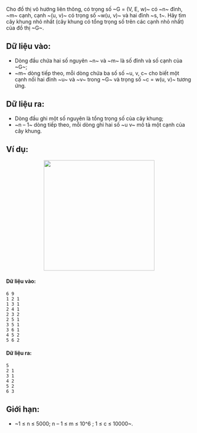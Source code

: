 Cho đồ thị vô hướng liên thông, có trọng số ~G = (V, E, w)~ có ~n~ đỉnh, ~m~ cạnh, cạnh ~(u, v)~ có trọng số ~w(u, v)~ và hai đỉnh ~s, t~. Hãy tìm cây khung nhỏ nhất (cây khung có tổng trọng số trên các cạnh nhỏ nhất) của đồ thị ~G~.

## Dữ liệu vào:
- Dòng đầu chứa hai số nguyên ~n~ và ~m~ là số đỉnh và số cạnh của ~G~;
- ~m~ dòng tiếp theo, mỗi dòng chứa ba số số ~u, v, c~ cho biết một cạnh nối hai đỉnh ~u~ và ~v~ trong ~G~ và trọng số ~c = w(u, v)~ tương ứng.

## Dữ liệu ra:
- Dòng đầu ghi một số nguyên là tổng trọng số của cây khung;
- ~n – 1~ dòng tiếp theo, mỗi dòng ghi hai số ~u v~ mô tả một cạnh của cây khung. 

## Ví dụ:
<center><img src="/images/problems/554/HPANTREE.svg" width="300px" /></center>

#### Dữ liệu vào:
```
6 9
1 2 1
1 3 1
2 4 1
2 3 2
2 5 1
3 5 1
3 6 1
4 5 2
5 6 2
```

#### Dữ liệu ra:
```
5
2 1
3 1
4 2
5 2
6 3
```

## Giới hạn:
- ~1 ≤ n ≤ 5000; n – 1 ≤ m ≤ 10^6 ; 1 ≤ c ≤ 10000~.